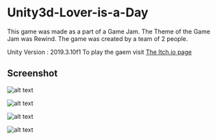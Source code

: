 # Unity3d-Lover-is-a-Day
This game was made as a part of a Game Jam. The Theme of the Game Jam was Rewind. The game was created by a team of 2 people.

Unity Version : 2019.3.10f1
To play the gaem visit [The Itch.io page](https://mranzy.itch.io/lover-is-a-day "Lover is a Day")

## Screenshot

![alt text](https://github.com/anzy03/Unity3d-Lover-is-a-Day/blob/master/Screenshots/Cover.jpg)

![alt text](https://github.com/anzy03/Unity3d-Lover-is-a-Day/blob/master/Screenshots/Capture.JPG)

![alt text](https://github.com/anzy03/Unity3d-Lover-is-a-Day/blob/master/Screenshots/Capture2.JPG)

![alt text](https://github.com/anzy03/Unity3d-Lover-is-a-Day/blob/master/Screenshots/Capture3.JPG)

